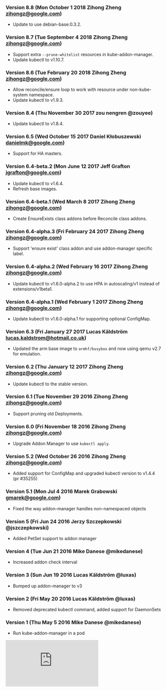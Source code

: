 ### Version 8.8  (Mon October 1 2018 Zihong Zheng <zihongz@google.com>)
 - Update to use debian-base:0.3.2.

### Version 8.7  (Tue September 4 2018 Zihong Zheng <zihongz@google.com>)
 - Support extra `--prune-whitelist` resources in kube-addon-manager.
 - Update kubectl to v1.10.7.

### Version 8.6  (Tue February 20 2018 Zihong Zheng <zihongz@google.com>)
 - Allow reconcile/ensure loop to work with resource under non-kube-system namespace.
 - Update kubectl to v1.9.3.

### Version 8.4  (Thu November 30 2017 zou nengren @zouyee)
 - Update kubectl to v1.8.4.

### Version 6.5  (Wed October 15 2017 Daniel Kłobuszewski <danielmk@google.com>)
 - Support for HA masters.

### Version 6.4-beta.2  (Mon June 12 2017 Jeff Grafton <jgrafton@google.com>)
 - Update kubectl to v1.6.4.
 - Refresh base images.

### Version 6.4-beta.1  (Wed March 8 2017 Zihong Zheng <zihongz@google.com>)
 - Create EnsureExists class addons before Reconcile class addons.

### Version 6.4-alpha.3  (Fri February 24 2017 Zihong Zheng <zihongz@google.com>)
 - Support 'ensure exist' class addon and use addon-manager specific label.

### Version 6.4-alpha.2 (Wed February 16 2017 Zihong Zheng <zihongz@google.com>)
 - Update kubectl to v1.6.0-alpha.2 to use HPA in autoscaling/v1 instead of extensions/v1beta1.

### Version 6.4-alpha.1 (Wed February 1 2017 Zihong Zheng <zihongz@google.com>)
 - Update kubectl to v1.6.0-alpha.1 for supporting optional ConfigMap.

### Version 6.3 (Fri January 27 2017 Lucas Käldström <lucas.kaldstrom@hotmail.co.uk>)
 - Updated the arm base image to `armhf/busybox` and now using qemu v2.7 for emulation.

### Version 6.2 (Thu January 12 2017 Zihong Zheng <zihongz@google.com>)
 - Update kubectl to the stable version.

### Version 6.1 (Tue November 29 2016 Zihong Zheng <zihongz@google.com>)
 - Support pruning old Deployments.

### Version 6.0 (Fri November 18 2016 Zihong Zheng <zihongz@google.com>)
 - Upgrade Addon Manager to use `kubectl apply`.

### Version 5.2 (Wed October 26 2016 Zihong Zheng <zihongz@google.com>)
 - Added support for ConfigMap and upgraded kubectl version to v1.4.4 (pr #35255)

### Version 5.1 (Mon Jul 4 2016 Marek Grabowski <gmarek@google.com>)
 - Fixed the way addon-manager handles non-namespaced objects

### Version 5 (Fri Jun 24 2016 Jerzy Szczepkowski @jszczepkowski)
 - Added PetSet support to addon manager

### Version 4 (Tue Jun 21 2016 Mike Danese @mikedanese)
 - Increased addon check interval

### Version 3 (Sun Jun 19 2016 Lucas Käldström @luxas)
 - Bumped up addon-manager to v3

### Version 2 (Fri May 20 2016 Lucas Käldström @luxas)
 - Removed deprecated kubectl command, added support for DaemonSets

### Version 1 (Thu May 5 2016 Mike Danese @mikedanese)
 - Run kube-addon-manager in a pod


[![Analytics](https://kubernetes-site.appspot.com/UA-36037335-10/GitHub/cluster/addons/addon-manager/CHANGELOG.md?pixel)]()
